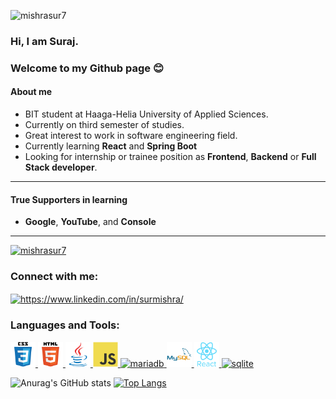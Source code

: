 <p align="left"> <img src="https://komarev.com/ghpvc/?username=mishrasur7&label=Profile%20visitors&color=3FA796&style=flat" alt="mishrasur7" /> </p>

### Hi, I am Suraj.
### Welcome to my Github page 😊 

#### About me 
* BIT student at Haaga-Helia University of Applied Sciences.
* Currently on third semester of studies. 
* Great interest to work in software engineering field.
* Currently learning **React** and **Spring Boot**
* Looking for internship or trainee position as **Frontend**, **Backend** or **Full Stack developer**. 
---
#### True Supporters in learning
* **Google**, **YouTube**, and **Console**
---


<p align="left"> <a href="https://github.com/ryo-ma/github-profile-trophy"><img src="https://github-profile-trophy.vercel.app/?username=mishrasur7" alt="mishrasur7" /></a> </p>

<h3 align="left">Connect with me:</h3>
<p align="left">
<a href="https://www.linkedin.com/in/surmishra/" target="_blank"><img align="center" src="https://raw.githubusercontent.com/rahuldkjain/github-profile-readme-generator/master/src/images/icons/Social/linked-in-alt.svg" alt="https://www.linkedin.com/in/surmishra/" height="30" width="40" /></a>
</p>

<h3 align="left">Languages and Tools:</h3>
<p align="left"> <a href="https://www.w3schools.com/css/" target="_blank" rel="noreferrer"> <img src="https://raw.githubusercontent.com/devicons/devicon/master/icons/css3/css3-original-wordmark.svg" alt="css3" width="40" height="40"/> </a> <a href="https://www.w3.org/html/" target="_blank" rel="noreferrer"> <img src="https://raw.githubusercontent.com/devicons/devicon/master/icons/html5/html5-original-wordmark.svg" alt="html5" width="40" height="40"/> </a> <a href="https://www.java.com" target="_blank" rel="noreferrer"> <img src="https://raw.githubusercontent.com/devicons/devicon/master/icons/java/java-original.svg" alt="java" width="40" height="40"/> </a> <a href="https://developer.mozilla.org/en-US/docs/Web/JavaScript" target="_blank" rel="noreferrer"> <img src="https://raw.githubusercontent.com/devicons/devicon/master/icons/javascript/javascript-original.svg" alt="javascript" width="40" height="40"/> </a> <a href="https://mariadb.org/" target="_blank" rel="noreferrer"> <img src="https://www.vectorlogo.zone/logos/mariadb/mariadb-icon.svg" alt="mariadb" width="40" height="40"/> </a> <a href="https://www.mysql.com/" target="_blank" rel="noreferrer"> <img src="https://raw.githubusercontent.com/devicons/devicon/master/icons/mysql/mysql-original-wordmark.svg" alt="mysql" width="40" height="40"/> </a> <a href="https://reactjs.org/" target="_blank" rel="noreferrer"> <img src="https://raw.githubusercontent.com/devicons/devicon/master/icons/react/react-original-wordmark.svg" alt="react" width="40" height="40"/> </a> <a href="https://www.sqlite.org/" target="_blank" rel="noreferrer"> <img src="https://www.vectorlogo.zone/logos/sqlite/sqlite-icon.svg" alt="sqlite" width="40" height="40"/> </a> </p>


![Anurag's GitHub stats](https://github-readme-stats.vercel.app/api?username=mishrasur7&show_icons=true&theme=dracula) [![Top Langs](https://github-readme-stats.vercel.app/api/top-langs/?username=mishrasur7&show_icons=true&theme=dracula)](https://github.com/anuraghazra/github-readme-stats)






